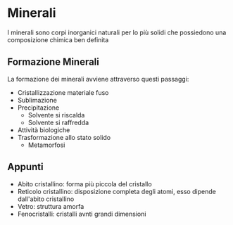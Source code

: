 # Minerali

I minerali sono corpi inorganici naturali per lo più solidi che possiedono una composizione chimica ben definita

## Formazione Minerali

La formazione dei minerali avviene attraverso questi passaggi:
  * Cristallizzazione materiale fuso
  * Sublimazione
  * Precipitazione
    * Solvente si riscalda
    * Solvente si raffredda
  * Attività biologiche
  * Trasformazione allo stato solido
    * Metamorfosi

## Appunti

  * Abito cristallino: forma più piccola del cristallo
  * Reticolo cristallino: disposizione completa degli atomi, esso dipende dall'abito cristallino
  * Vetro: struttura amorfa
  * Fenocristalli: cristalli avnti grandi dimensioni
